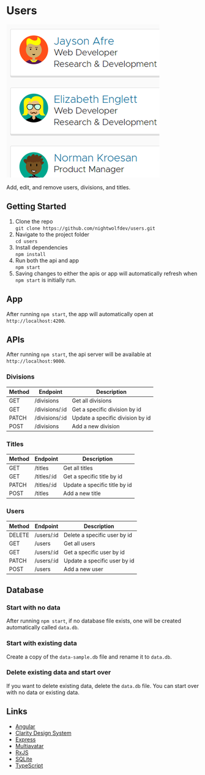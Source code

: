 # Users

![Users App](./src/assets/img/users-app.png)

Add, edit, and remove users, divisions, and titles.

## Getting Started

1. Clone the repo  
  `git clone https://github.com/nightwolfdev/users.git`
2. Navigate to the project folder  
  `cd users`
3. Install dependencies  
  `npm install`
4. Run both the api and app  
  `npm start`
5. Saving changes to either the apis or app will automatically refresh when `npm start` is initially run.

## App

After running `npm start`, the app will automatically open at `http://localhost:4200`.

## APIs

After running `npm start`, the api server will be available at `http://localhost:9000`.

### Divisions
| Method  | Endpoint  | Description |
| ----------- | ----------- | ----------- |
| GET | /divisions | Get all divisions |
| GET | /divisions/:id | Get a specific division by id |
| PATCH | /divisions/:id | Update a specific division by id |
| POST | /divisions | Add a new division |

### Titles
| Method  | Endpoint  | Description |
| ----------- | ----------- | ----------- |
| GET | /titles | Get all titles |
| GET | /titles/:id | Get a specific title by id |
| PATCH | /titles/:id | Update a specific title by id |
| POST | /titles | Add a new title |

### Users
| Method  | Endpoint  | Description |
| ----------- | ----------- | ----------- |
| DELETE | /users/:id | Delete a specific user by id |
| GET | /users | Get all users |
| GET | /users/:id | Get a specific user by id |
| PATCH | /users/:id | Update a specific user by id |
| POST | /users | Add a new user |

## Database

### Start with no data

After running `npm start`, if no database file exists, one will be created automatically called `data.db`.

### Start with existing data

Create a copy of the `data-sample.db` file and rename it to `data.db`.

### Delete existing data and start over

If you want to delete existing data, delete the `data.db` file. You can start over with no data or existing data.

## Links

* [Angular](https://angular.io)
* [Clarity Design System](https://clarity.design/)
* [Express](https://expressjs.com)
* [Multiavatar](https://multiavatar.com/)
* [RxJS](https://rxjs.dev)
* [SQLite](https://www.sqlite.org)
* [TypeScript](https://www.typescriptlang.org)